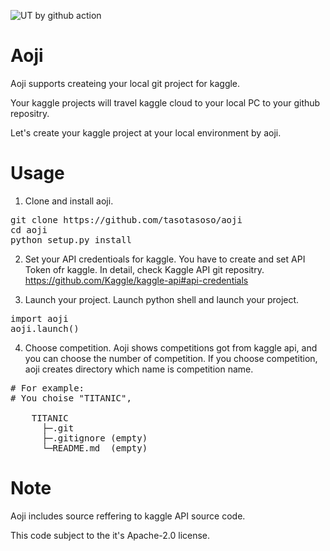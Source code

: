![UT by github action](https://github.com/tasotasoso/aoji/workflows/Python%20package/badge.svg)

# Aoji

Aoji supports createing your local git project for kaggle.

Your kaggle projects will travel kaggle cloud to your local PC to your github repositry.

Let's create your kaggle project at your local environment by aoji.

# Usage

1. Clone and install aoji.
<pre>
git clone https://github.com/tasotasoso/aoji
cd aoji
python setup.py install
</pre>

2. Set your API credentioals for kaggle.
You have to create and set API Token ofr kaggle.
In detail, check Kaggle API git repositry.
https://github.com/Kaggle/kaggle-api#api-credentials 

3. Launch your project.
Launch python shell and launch your project.
<pre>
import aoji
aoji.launch()
</pre>

4. Choose competition.
Aoji shows competitions got from kaggle api, and you can choose the number of competition.
If you choose competition, aoji creates directory which name is competition name.

<pre>
# For example:
# You choise "TITANIC",

    TITANIC
      ├─.git
      ├─.gitignore (empty)
      └─README.md  (empty)
</pre>

# Note

Aoji includes source reffering to kaggle API source code.

This code subject to the it's Apache-2.0 license.


